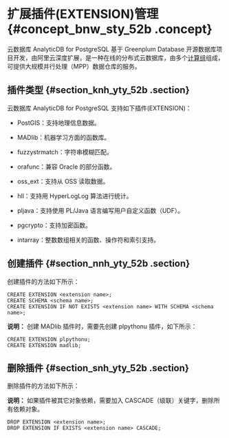 # 扩展插件\(EXTENSION\)管理 {#concept_bnw_sty_52b .concept}

云数据库 AnalyticDB for PostgreSQL 基于 Greenplum Database 开源数据库项目开发，由阿里云深度扩展，是一种在线的分布式云数据库，由多个[计算组](../../../../cn.zh-CN/产品简介/名词解释.md#)组成，可提供大规模并行处理（MPP）数据仓库的服务。

## 插件类型 {#section_knh_yty_52b .section}

云数据库 AnalyticDB for PostgreSQL 支持如下插件\(EXTENSION\)：

-   PostGIS：支持地理信息数据。

-   MADlib：机器学习方面的函数库。

-   fuzzystrmatch：字符串模糊匹配。

-   orafunc：兼容 Oracle 的部分函数。

-   oss\_ext：支持从 OSS 读取数据。

-   hll：支持用 HyperLogLog 算法进行统计。

-   pljava：支持使用 PL/Java 语言编写用户自定义函数（UDF）。

-   pgcrypto：支持加密函数。

-   intarray：整数数组相关的函数、操作符和索引支持。


## 创建插件 {#section_nnh_yty_52b .section}

创建插件的方法如下所示：

```
CREATE EXTENSION <extension name>;
CREATE SCHEMA <schema name>;
CREATE EXTENSION IF NOT EXISTS <extension name> WITH SCHEMA <schema name>;
```

**说明：** 创建 MADlib 插件时，需要先创建 plpythonu 插件，如下所示：

```
CREATE EXTENSION plpythonu;
CREATE EXTENSION madlib;
```

## 删除插件 {#section_snh_yty_52b .section}

删除插件的方法如下所示：

**说明：** 如果插件被其它对象依赖，需要加入 CASCADE（级联）关键字，删除所有依赖对象。

```
DROP EXTENSION <extension name>;
DROP EXTENSION IF EXISTS <extension name> CASCADE;
```

